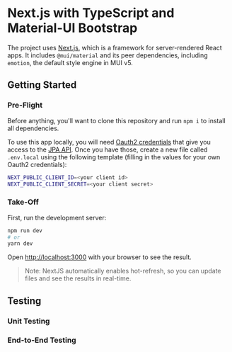 # Next.js with TypeScript and Material-UI Bootstrap

The project uses [Next.js](https://github.com/vercel/next.js), which is a framework for server-rendered React apps.
It includes `@mui/material` and its peer dependencies, including `emotion`, the default style engine in MUI v5.

## Getting Started

### Pre-Flight

Before anything, you'll want to clone this repository and run `npm i` to install all dependencies.

To use this app locally, you will need [Oauth2 credentials](https://api.emsidata.com/apis/job-postings#authentication) that give you access to the [JPA API](https://api.emsidata.com/apis/job-postings). Once you have those, create a new file called `.env.local` using the following template (filling in the values for your own Oauth2 credentials):

```bash
NEXT_PUBLIC_CLIENT_ID=<your client id>
NEXT_PUBLIC_CLIENT_SECRET=<your client secret>
```

### Take-Off

First, run the development server:

```bash
npm run dev
# or
yarn dev
```

Open [http://localhost:3000](http://localhost:3000) with your browser to see the result.

> Note: NextJS automatically enables hot-refresh, so you can update files and see the results in real-time.

## Testing

### Unit Testing

### End-to-End Testing
